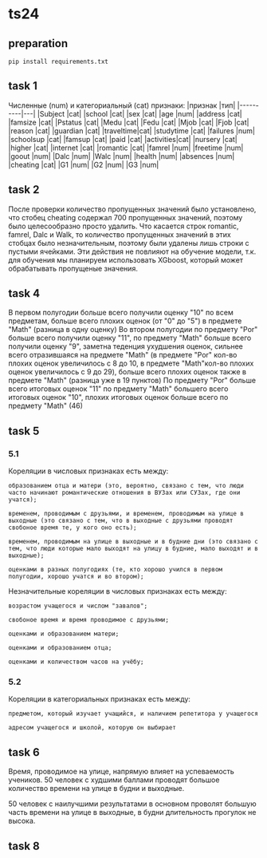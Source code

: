 # ts24

## preparation

`pip install requirements.txt`

## task 1

Численные (num) и категориальный (cat) признаки:
|признак   |тип|
|----------|---|
|Subject   |cat|
|school    |cat|
|sex       |cat|
|age       |num|
|address   |cat|
|famsize   |cat|
|Pstatus   |cat|
|Medu      |cat|
|Fedu      |cat|
|Mjob      |cat|
|Fjob      |cat|
|reason    |cat|
|guardian  |cat|
|traveltime|cat|
|studytime |cat|
|failures  |num|
|schoolsup |cat|
|famsup    |cat|
|paid      |cat|
|activities|cat|
|nursery   |cat|
|higher    |cat|
|internet  |cat|
|romantic  |cat|
|famrel    |num|
|freetime  |num|
|goout     |num|
|Dalc      |num|
|Walc      |num|
|health    |num|
|absences  |num|
|cheating  |cat|
|G1        |num|
|G2        |num|
|G3        |num|

## task 2

После проверки количество пропущенных значений было установлено, что стобец cheating содержал 700 пропущенных значений, поэтому было целесообразно просто удалить. Что касается строк romantic, famrel, Dalc и Walk, то количество пропущенных значений в этих стобцах было незначительным, поэтому были удалены лишь строки с пустыми ячейками. Эти действия не повлияют на обучение модели, т.к. для обучения мы планируем использовать XGboost, который может обрабатывать пропущеные значения.

## task 4

В первом полугодии больше всего получили оценку "10" по всем предметам, больше всего плохих оценок (от "0" до "5") в предмете "Math" (разница в одну оценку)
Во втором полугодии по предмету "Por" больше всего получили оценку "11", по предмету "Math" больше всего получили оценку "9", заметна теденция ухудшения оценок, сильнее всего отразившаяся на предмете "Math" (в предмете "Por" кол-во плохих оценок увеличилось с 8 до 10, в предмете "Math"кол-во плохих оценок увеличилось с 9 до 29), больше всего плохих оценок также в предмете "Math" (разница уже в 19 пунктов)
По предмету "Por" больше всего итоговых оценок "11" по предмету "Math" большего всего итоговых оценок "10", плохих итоговых оценок больше всего по предмету "Math" (46)

## task 5

### 5.1
Кореляции в числовых признаках есть между:

    образованием отца и матери (это, вероятно, связано с тем, что люди часто начинают романтические отношения в ВУЗах или СУЗах, где они учатся);

    временем, проводимым с друзьями, и временем, проводимым на улице в выходные (это связано с тем, что в выходные с друзьями проводят свобоное время те, у кого оно есть);

    временем, проводимым на улице в выходные и в будние дни (это связано с тем, что люди которые мало выходят на улицу в будние, мало выходят и в выходные);

    оценками в разных полугодиях (те, кто хорошо учился в первом полугодии, хорошо учатся и во втором);


Незначительные кореляции в числовых признаках есть между:

    возрастом учащегося и числом "завалов";

    свобоное время и время проводимое с друзьями;

    оценками и образованием матери;

    оценками и образованием отца;

    оценками и количеством часов на учёбу;

### 5.2
Кореляции в категориальных признаках есть между:

    предметом, который изучает учащийся, и наличием репетитора у учащегося

    адресом учащегося и школой, которую он выбирает

## task 6

Время, проводимое на улице, напрямую влияет на успеваемость учеников. 50 человек с худшими баллами проводят большое количество времени на улице в будни и выходные.

50 человек с наилучшими результатами в основном проволят большую часть времени на улице в выходные, в будни длительность прогулок не высока.

## task 8
